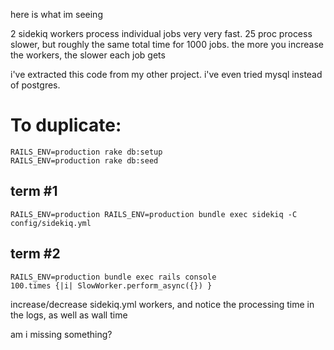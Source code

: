here is what im seeing

2 sidekiq workers process individual jobs very very fast. 25 proc process slower, but roughly the same total time for 1000 jobs.
the more you increase the workers, the slower each job gets

i've extracted this code from my other project. i've even tried mysql instead of postgres.

# To duplicate:

```
RAILS_ENV=production rake db:setup
RAILS_ENV=production rake db:seed
```

## term #1

```
RAILS_ENV=production RAILS_ENV=production bundle exec sidekiq -C config/sidekiq.yml
```

## term #2

```
RAILS_ENV=production bundle exec rails console
100.times {|i| SlowWorker.perform_async({}) }
```

increase/decrease sidekiq.yml workers, and notice the processing time in the logs, as well as wall time

am i missing something?
